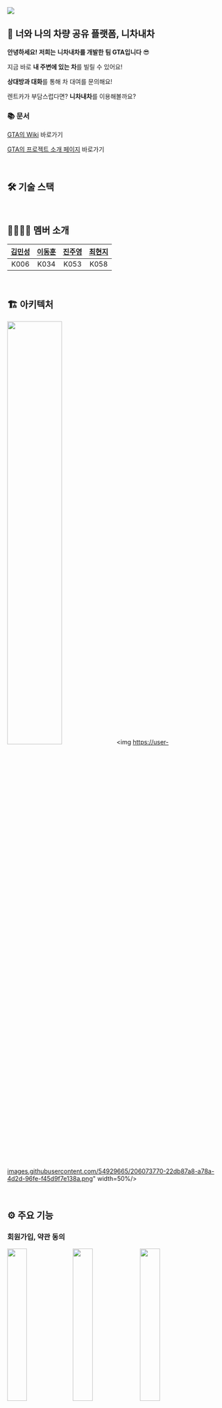 <img src="https://user-images.githubusercontent.com/54929665/206071312-4a92b0bb-efa6-416b-9efd-708b09cdfa12.png"/>

</br>

## 🚗 너와 나의 차량 공유 플랫폼, 니차내차

**안녕하세요!** **저희는** **니차내차를 개발한** **팀 GTA입니다** 😎

지금 바로 **내 주변에 있는 차**를 빌릴 수 있어요!

**상대방과 대화**를 통해 차 대여를 문의해요!

렌트카가 부담스럽다면? **니차내차**를 이용해볼까요?

### 📚 문서
[GTA의 Wiki](https://github.com/boostcampwm-2022/android01-UCMC/wiki) 바로가기

[GTA의 프로젝트 소개 페이지](https://www.notion.so/boostcamp-wm/Android01-GTA-187240d621664d468243c57fb4387e75) 바로가기

</br>

## 🛠 기술 스택

</br>

## 👨‍👩‍👧‍👦 멤버 소개
| [김민성](https://www.github.com/minseonglove) | [이동훈](https://www.github.com/ldh019) | [진주영](https://www.github.com/juyoung0520) | [최현지](https://www.github.com/hyunji99Choi) |
| :-----: | :-----: | :-----: | :-----: |
| K006 | K034 | K053 | K058 |

</br>

## 🏗️ 아키텍처

<img src="https://user-images.githubusercontent.com/54929665/206073716-4ae3d9ba-9b47-4911-802e-750c279c4095.png" width=50%/><img https://user-images.githubusercontent.com/54929665/206073770-22db87a8-a78a-4d2d-96fe-f45d9f7e138a.png" width=50%/>

</br>

## ⚙️ 주요 기능

### 회원가입, 약관 동의

> 

<img src="" width=30%><img src="" width=30%>
<img src="" width=30%>

### 메인 & 지도

> 

<img src="" width=30%><img src="" width=30%>
<img src="" width=30%>

### 내 위치 - 지도, 검색, 차 확인

> 

<img src="" width=30%><img src="" width=30%>
<img src="" width=30%>

### 예약확인 - 예약 목록, 거래 내역, 예약 상세 페이지

> 

<img src="" width=30%><img src="" width=30%>
<img src="" width=30%>

### 마이페이지 - 마이페이지, 닉네임 변경, 프로필 변경 등

> 

<img src="" width=30%><img src="" width=30%>
<img src="" width=30%>

### 등록된 차 - 내 차 확인, 차 상세 페이지, 차 수정하기

> 

<img src="" width=30%><img src="" width=30%>
<img src="" width=30%>

</br>

[![Hits](https://hits.seeyoufarm.com/api/count/incr/badge.svg?url=https%3A%2F%2Fgithub.com%2Fboostcampwm-2022%2Fandroid01-UCMC&count_bg=%236A94FF&title_bg=%232E2E2E&title=hits&edge_flat=false)](https://hits.seeyoufarm.com)


